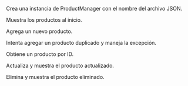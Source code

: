 Crea una instancia de ProductManager con el nombre del archivo JSON.

Muestra los productos al inicio.

Agrega un nuevo producto.

Intenta agregar un producto duplicado y maneja la excepción.

Obtiene un producto por ID.

Actualiza y muestra el producto actualizado.

Elimina y muestra el producto eliminado.

